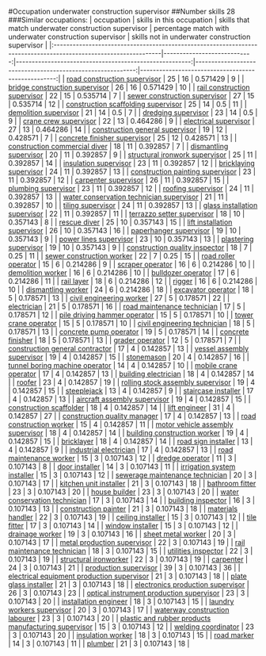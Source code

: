 #Occupation underwater construction supervisor
##Number skills 28
###Similar occupations:
| occupation                                                                                                      |   skills in this occupation |   skills that match underwater construction supervisor |   percentage match with underwater construction supervisor |   skills not in underwater construction supervisor |
|:----------------------------------------------------------------------------------------------------------------|----------------------------:|-------------------------------------------------------:|-----------------------------------------------------------:|---------------------------------------------------:|
| [road construction supervisor](road_construction_supervisor.md)                                                 |                          25 |                                                     16 |                                                   0.571429 |                                                  9 |
| [bridge construction supervisor](bridge_construction_supervisor.md)                                             |                          26 |                                                     16 |                                                   0.571429 |                                                 10 |
| [rail construction supervisor](rail_construction_supervisor.md)                                                 |                          22 |                                                     15 |                                                   0.535714 |                                                  7 |
| [sewer construction supervisor](sewer_construction_supervisor.md)                                               |                          27 |                                                     15 |                                                   0.535714 |                                                 12 |
| [construction scaffolding supervisor](construction_scaffolding_supervisor.md)                                   |                          25 |                                                     14 |                                                   0.5      |                                                 11 |
| [demolition supervisor](demolition_supervisor.md)                                                               |                          21 |                                                     14 |                                                   0.5      |                                                  7 |
| [dredging supervisor](dredging_supervisor.md)                                                                   |                          23 |                                                     14 |                                                   0.5      |                                                  9 |
| [crane crew supervisor](crane_crew_supervisor.md)                                                               |                          22 |                                                     13 |                                                   0.464286 |                                                  9 |
| [electrical supervisor](electrical_supervisor.md)                                                               |                          27 |                                                     13 |                                                   0.464286 |                                                 14 |
| [construction general supervisor](construction_general_supervisor.md)                                           |                          19 |                                                     12 |                                                   0.428571 |                                                  7 |
| [concrete finisher supervisor](concrete_finisher_supervisor.md)                                                 |                          25 |                                                     12 |                                                   0.428571 |                                                 13 |
| [construction commercial diver](construction_commercial_diver.md)                                               |                          18 |                                                     11 |                                                   0.392857 |                                                  7 |
| [dismantling supervisor](dismantling_supervisor.md)                                                             |                          20 |                                                     11 |                                                   0.392857 |                                                  9 |
| [structural ironwork supervisor](structural_ironwork_supervisor.md)                                             |                          25 |                                                     11 |                                                   0.392857 |                                                 14 |
| [insulation supervisor](insulation_supervisor.md)                                                               |                          23 |                                                     11 |                                                   0.392857 |                                                 12 |
| [bricklaying supervisor](bricklaying_supervisor.md)                                                             |                          24 |                                                     11 |                                                   0.392857 |                                                 13 |
| [construction painting supervisor](construction_painting_supervisor.md)                                         |                          23 |                                                     11 |                                                   0.392857 |                                                 12 |
| [carpenter supervisor](carpenter_supervisor.md)                                                                 |                          26 |                                                     11 |                                                   0.392857 |                                                 15 |
| [plumbing supervisor](plumbing_supervisor.md)                                                                   |                          23 |                                                     11 |                                                   0.392857 |                                                 12 |
| [roofing supervisor](roofing_supervisor.md)                                                                     |                          24 |                                                     11 |                                                   0.392857 |                                                 13 |
| [water conservation technician supervisor](water_conservation_technician_supervisor.md)                         |                          21 |                                                     11 |                                                   0.392857 |                                                 10 |
| [tiling supervisor](tiling_supervisor.md)                                                                       |                          24 |                                                     11 |                                                   0.392857 |                                                 13 |
| [glass installation supervisor](glass_installation_supervisor.md)                                               |                          22 |                                                     11 |                                                   0.392857 |                                                 11 |
| [terrazzo setter supervisor](terrazzo_setter_supervisor.md)                                                     |                          18 |                                                     10 |                                                   0.357143 |                                                  8 |
| [rescue diver](rescue_diver.md)                                                                                 |                          25 |                                                     10 |                                                   0.357143 |                                                 15 |
| [lift installation supervisor](lift_installation_supervisor.md)                                                 |                          26 |                                                     10 |                                                   0.357143 |                                                 16 |
| [paperhanger supervisor](paperhanger_supervisor.md)                                                             |                          19 |                                                     10 |                                                   0.357143 |                                                  9 |
| [power lines supervisor](power_lines_supervisor.md)                                                             |                          23 |                                                     10 |                                                   0.357143 |                                                 13 |
| [plastering supervisor](plastering_supervisor.md)                                                               |                          19 |                                                     10 |                                                   0.357143 |                                                  9 |
| [construction quality inspector](construction_quality_inspector.md)                                             |                          18 |                                                      7 |                                                   0.25     |                                                 11 |
| [sewer construction worker](sewer_construction_worker.md)                                                       |                          22 |                                                      7 |                                                   0.25     |                                                 15 |
| [road roller operator](road_roller_operator.md)                                                                 |                          15 |                                                      6 |                                                   0.214286 |                                                  9 |
| [scraper operator](scraper_operator.md)                                                                         |                          16 |                                                      6 |                                                   0.214286 |                                                 10 |
| [demolition worker](demolition_worker.md)                                                                       |                          16 |                                                      6 |                                                   0.214286 |                                                 10 |
| [bulldozer operator](bulldozer_operator.md)                                                                     |                          17 |                                                      6 |                                                   0.214286 |                                                 11 |
| [rail layer](rail_layer.md)                                                                                     |                          18 |                                                      6 |                                                   0.214286 |                                                 12 |
| [rigger](rigger.md)                                                                                             |                          16 |                                                      6 |                                                   0.214286 |                                                 10 |
| [dismantling worker](dismantling_worker.md)                                                                     |                          24 |                                                      6 |                                                   0.214286 |                                                 18 |
| [excavator operator](excavator_operator.md)                                                                     |                          18 |                                                      5 |                                                   0.178571 |                                                 13 |
| [civil engineering worker](civil_engineering_worker.md)                                                         |                          27 |                                                      5 |                                                   0.178571 |                                                 22 |
| [electrician](electrician.md)                                                                                   |                          21 |                                                      5 |                                                   0.178571 |                                                 16 |
| [road maintenance technician](road_maintenance_technician.md)                                                   |                          17 |                                                      5 |                                                   0.178571 |                                                 12 |
| [pile driving hammer operator](pile_driving_hammer_operator.md)                                                 |                          15 |                                                      5 |                                                   0.178571 |                                                 10 |
| [tower crane operator](tower_crane_operator.md)                                                                 |                          15 |                                                      5 |                                                   0.178571 |                                                 10 |
| [civil engineering technician](civil_engineering_technician.md)                                                 |                          18 |                                                      5 |                                                   0.178571 |                                                 13 |
| [concrete pump operator](concrete_pump_operator.md)                                                             |                          19 |                                                      5 |                                                   0.178571 |                                                 14 |
| [concrete finisher](concrete_finisher.md)                                                                       |                          18 |                                                      5 |                                                   0.178571 |                                                 13 |
| [grader operator](grader_operator.md)                                                                           |                          12 |                                                      5 |                                                   0.178571 |                                                  7 |
| [construction general contractor](construction_general_contractor.md)                                           |                          17 |                                                      4 |                                                   0.142857 |                                                 13 |
| [vessel assembly supervisor](vessel_assembly_supervisor.md)                                                     |                          19 |                                                      4 |                                                   0.142857 |                                                 15 |
| [stonemason](stonemason.md)                                                                                     |                          20 |                                                      4 |                                                   0.142857 |                                                 16 |
| [tunnel boring machine operator](tunnel_boring_machine_operator.md)                                             |                          14 |                                                      4 |                                                   0.142857 |                                                 10 |
| [mobile crane operator](mobile_crane_operator.md)                                                               |                          17 |                                                      4 |                                                   0.142857 |                                                 13 |
| [building electrician](building_electrician.md)                                                                 |                          18 |                                                      4 |                                                   0.142857 |                                                 14 |
| [roofer](roofer.md)                                                                                             |                          23 |                                                      4 |                                                   0.142857 |                                                 19 |
| [rolling stock assembly supervisor](rolling_stock_assembly_supervisor.md)                                       |                          19 |                                                      4 |                                                   0.142857 |                                                 15 |
| [steeplejack](steeplejack.md)                                                                                   |                          13 |                                                      4 |                                                   0.142857 |                                                  9 |
| [staircase installer](staircase_installer.md)                                                                   |                          17 |                                                      4 |                                                   0.142857 |                                                 13 |
| [aircraft assembly supervisor](aircraft_assembly_supervisor.md)                                                 |                          19 |                                                      4 |                                                   0.142857 |                                                 15 |
| [construction scaffolder](construction_scaffolder.md)                                                           |                          18 |                                                      4 |                                                   0.142857 |                                                 14 |
| [lift engineer](lift_engineer.md)                                                                               |                          31 |                                                      4 |                                                   0.142857 |                                                 27 |
| [construction quality manager](construction_quality_manager.md)                                                 |                          17 |                                                      4 |                                                   0.142857 |                                                 13 |
| [road construction worker](road_construction_worker.md)                                                         |                          15 |                                                      4 |                                                   0.142857 |                                                 11 |
| [motor vehicle assembly supervisor](motor_vehicle_assembly_supervisor.md)                                       |                          18 |                                                      4 |                                                   0.142857 |                                                 14 |
| [building construction worker](building_construction_worker.md)                                                 |                          19 |                                                      4 |                                                   0.142857 |                                                 15 |
| [bricklayer](bricklayer.md)                                                                                     |                          18 |                                                      4 |                                                   0.142857 |                                                 14 |
| [road sign installer](road_sign_installer.md)                                                                   |                          13 |                                                      4 |                                                   0.142857 |                                                  9 |
| [industrial electrician](industrial_electrician.md)                                                             |                          17 |                                                      4 |                                                   0.142857 |                                                 13 |
| [road maintenance worker](road_maintenance_worker.md)                                                           |                          15 |                                                      3 |                                                   0.107143 |                                                 12 |
| [dredge operator](dredge_operator.md)                                                                           |                          11 |                                                      3 |                                                   0.107143 |                                                  8 |
| [door installer](door_installer.md)                                                                             |                          14 |                                                      3 |                                                   0.107143 |                                                 11 |
| [irrigation system installer](irrigation_system_installer.md)                                                   |                          15 |                                                      3 |                                                   0.107143 |                                                 12 |
| [sewerage maintenance technician](sewerage_maintenance_technician.md)                                           |                          20 |                                                      3 |                                                   0.107143 |                                                 17 |
| [kitchen unit installer](kitchen_unit_installer.md)                                                             |                          21 |                                                      3 |                                                   0.107143 |                                                 18 |
| [bathroom fitter](bathroom_fitter.md)                                                                           |                          23 |                                                      3 |                                                   0.107143 |                                                 20 |
| [house builder](house_builder.md)                                                                               |                          23 |                                                      3 |                                                   0.107143 |                                                 20 |
| [water conservation technician](water_conservation_technician.md)                                               |                          17 |                                                      3 |                                                   0.107143 |                                                 14 |
| [building inspector](building_inspector.md)                                                                     |                          16 |                                                      3 |                                                   0.107143 |                                                 13 |
| [construction painter](construction_painter.md)                                                                 |                          21 |                                                      3 |                                                   0.107143 |                                                 18 |
| [materials handler](materials_handler.md)                                                                       |                          22 |                                                      3 |                                                   0.107143 |                                                 19 |
| [ceiling installer](ceiling_installer.md)                                                                       |                          15 |                                                      3 |                                                   0.107143 |                                                 12 |
| [tile fitter](tile_fitter.md)                                                                                   |                          17 |                                                      3 |                                                   0.107143 |                                                 14 |
| [window installer](window_installer.md)                                                                         |                          15 |                                                      3 |                                                   0.107143 |                                                 12 |
| [drainage worker](drainage_worker.md)                                                                           |                          19 |                                                      3 |                                                   0.107143 |                                                 16 |
| [sheet metal worker](sheet_metal_worker.md)                                                                     |                          20 |                                                      3 |                                                   0.107143 |                                                 17 |
| [metal production supervisor](metal_production_supervisor.md)                                                   |                          22 |                                                      3 |                                                   0.107143 |                                                 19 |
| [rail maintenance technician](rail_maintenance_technician.md)                                                   |                          18 |                                                      3 |                                                   0.107143 |                                                 15 |
| [utilities inspector](utilities_inspector.md)                                                                   |                          22 |                                                      3 |                                                   0.107143 |                                                 19 |
| [structural ironworker](structural_ironworker.md)                                                               |                          22 |                                                      3 |                                                   0.107143 |                                                 19 |
| [carpenter](carpenter.md)                                                                                       |                          24 |                                                      3 |                                                   0.107143 |                                                 21 |
| [production supervisor](production_supervisor.md)                                                               |                          39 |                                                      3 |                                                   0.107143 |                                                 36 |
| [electrical equipment production supervisor](electrical_equipment_production_supervisor.md)                     |                          21 |                                                      3 |                                                   0.107143 |                                                 18 |
| [plate glass installer](plate_glass_installer.md)                                                               |                          21 |                                                      3 |                                                   0.107143 |                                                 18 |
| [electronics production supervisor](electronics_production_supervisor.md)                                       |                          26 |                                                      3 |                                                   0.107143 |                                                 23 |
| [optical instrument production supervisor](optical_instrument_production_supervisor.md)                         |                          23 |                                                      3 |                                                   0.107143 |                                                 20 |
| [installation engineer](installation_engineer.md)                                                               |                          18 |                                                      3 |                                                   0.107143 |                                                 15 |
| [laundry workers supervisor](laundry_workers_supervisor.md)                                                     |                          20 |                                                      3 |                                                   0.107143 |                                                 17 |
| [waterway construction labourer](waterway_construction_labourer.md)                                             |                          23 |                                                      3 |                                                   0.107143 |                                                 20 |
| [plastic and rubber products manufacturing supervisor](plastic_and_rubber_products_manufacturing_supervisor.md) |                          15 |                                                      3 |                                                   0.107143 |                                                 12 |
| [welding coordinator](welding_coordinator.md)                                                                   |                          23 |                                                      3 |                                                   0.107143 |                                                 20 |
| [insulation worker](insulation_worker.md)                                                                       |                          18 |                                                      3 |                                                   0.107143 |                                                 15 |
| [road marker](road_marker.md)                                                                                   |                          14 |                                                      3 |                                                   0.107143 |                                                 11 |
| [plumber](plumber.md)                                                                                           |                          21 |                                                      3 |                                                   0.107143 |                                                 18 |
